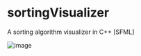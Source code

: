 # sortingVisualizer
A sorting algorithm visualizer in C++ [SFML]

![image](https://user-images.githubusercontent.com/10454477/215343416-2dfedf09-65c6-4449-9782-d9589544d317.png)
